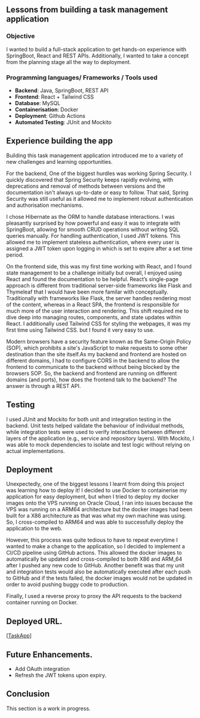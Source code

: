 ## Lessons from building a task management application

### Objective
I wanted to build a full-stack application to get hands-on experience with SpringBoot, React and REST APIs. Additionally, I wanted to take a concept from the planning stage all the way to deployment.

### Programming languages/ Frameworks / Tools used
- **Backend**: Java, SpringBoot, REST API
- **Frontend**: React + Tailwind CSS
- **Database**: MySQL
- **Containerisation**: Docker
- **Deployment**: Github Actions
- **Automated Testing**: JUnit and Mockito



## Experience building the app
Building this task management application introduced me to a variety of new challenges and learning opportunities.

For the backend, One of the biggest hurdles was working Spring Security. I quickly discovered that Spring Security keeps rapidly evolving, with deprecations and removal of methods between versions and the documentation isn't always up-to-date or easy to follow. That said, Spring Security was still useful as it allowed me to implement robust authentication and authorisation mechanisms.

I chose Hibernate as the ORM to handle database interactions. I was pleasantly surprised by how powerful and easy it was to integrate with SpringBoot, allowing for smooth CRUD operations without writing SQL queries manually. For handling authentication, I used JWT tokens. This allowed me to implement stateless authentication, where every user is assigned a JWT token upon logging in which is set to expire after a set time period.

On the frontend side, this was my first time working with React, and I found state management to be a challenge initially but overall, I enjoyed using React and found the documentation to be helpful. 
React’s single-page approach is different from traditional server-side frameworks like Flask and Thymeleaf that I would have been more familar with conceptually. Traditionally with frameworks like Flask, the server handles rendering most of the content, whereas in a React SPA, the frontend is responsible for much more of the user interaction and rendering. This shift required me to dive deep into managing routes, components, and state updates within React. I additionally used Tailwind CSS for styling the webpages, it was my first time using Tailwind CSS. but I found it very easy to use.

Modern browsers have a security feature known as the Same-Origin Policy (SOP), which prohibits a site's JavaScript to make requests to some other destination than the site itself.As my backend and frontend are hosted on different domains, I had to configure CORS in the backend to allow the frontend to communicate to the backend without being blocked by the browsers SOP. So, the backend and frontend are running on different domains (and ports), how does the frontend talk to the backend? The answer is through a REST API.

## Testing
I used JUnit and Mockito for both unit and integration testing in the backend. Unit tests helped validate the behaviour of individual methods, while integration tests were used to verify interactions between different layers of the application (e.g., service and repository layers). With Mockito, I was able to mock dependencies to isolate and test logic without relying on actual implementations. 

## Deployment
Unexpectedly, one of the biggest lessons I learnt from doing this project was learning how to deploy it! 
I decided to use Docker to containerise my application for easy deployment, but when I tried to deploy my docker images onto the VPS running on Oracle Cloud, I ran into issues because the VPS was running on a ARM64 architecture but the docker images had been built for a X86 architecture as that was what my own machine was using. So, I cross-compiled to ARM64 and was able to successfully deploy the application to the web. 

However, this process was quite tedious to have to repeat everytime I wanted to make a change to the application, so I decided to implement a CI/CD pipeline using GitHub actions. This allowed the docker images to automatically be updated and cross-compiled to both X86 and ARM_64 after I pushed any new code to GitHub. Another benefit was that my unit and integration tests would also be automatically executed after each push to GitHub and if the tests failed, the docker images would not be updated in order to avoid pushing buggy code to production. 

Finally, I used a reverse proxy to proxy the API requests to the backend container running on Docker.
## Deployed URL.
[[TaskApp](https://taskapp.librepush.net)]


## Future Enhancements.
- Add OAuth integration
- Refresh the JWT tokens upon expiry.

## Conclusion
This section is a work in progress.



